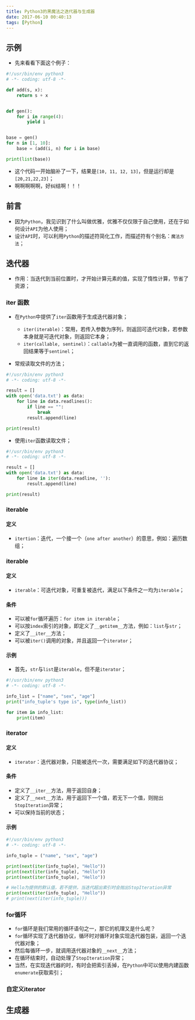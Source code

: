 ```yaml
---
title: Python3的黑魔法之迭代器与生成器
date: 2017-06-10 00:40:13
tags: [Python]
---
```


## 示例

+ 先来看看下面这个例子：

```python
#!/usr/bin/env python3
# -*- coding: utf-8 -*-

def add(s, x):
    return s + x


def gen():
    for i in range(4):
        yield i


base = gen()
for n in [1, 10]:
    base = (add(i, n) for i in base)

print(list(base))
```

+ 这个代码一开始脑补了一下，结果是`[10, 11, 12, 13]`，但是运行却是`[20,21,22,23]`；
+ 啊啊啊啊啊，好纠结啊！！！

<!-- more -->

## 前言

+ 因为`Python`，我见识到了什么叫做优雅，优雅不仅仅限于自己使用，还在于如何设计`API`为他人使用；
+ 设计`API`时，可以利用`Python`的描述符简化工作，而描述符有个别名：`魔法方法`；

## 迭代器

+ 作用：当迭代到当前位置时，才开始计算元素的值，实现了惰性计算，节省了资源；

### iter 函数

+ 在`Python`中提供了`iter`函数用于生成迭代器对象；
    + `iter(iterable)`：常用，若传入参数为序列，则返回可迭代对象，若参数本身就是可迭代对象，则返回它本身；
    + `iter(callable, sentinel)`：`callable`为被一直调用的函数，直到它的返回结果等于`sentinel`；

+ 常规读取文件的方法；

```python
#!/usr/bin/env python3
# -*- coding: utf-8 -*-

result = []
with open('data.txt') as data:
    for line in data.readlines():
        if line == "":
            break
        result.append(line)

print(result)
```

+ 使用`iter`函数读取文件；

```python
#!/usr/bin/env python3
# -*- coding: utf-8 -*-

result = []
with open('data.txt') as data:
    for line in iter(data.readline, ''):
        result.append(line)

print(result)
```

### iterable

#### 定义

+ `itertion`：迭代，一个接一个（`one after another`）的意思，例如：遍历数组；

### iterable

#### 定义

+ `iterable`：可迭代对象，可重复被迭代，满足以下条件之一均为`iterable`；

#### 条件

+ 可以被`for`循环遍历：`for item in iterable`；
+ 可以按`index`索引的对象，即定义了`__getitem__`方法，例如：`list`与`str`；
+ 定义了`__iter__`方法；
+ 可以被`iter()`调用的对象，并且返回一个`iterator`；

#### 示例

+ 首先，`str`与`list`是`iterable`，但不是`iterator`；

```python
#!/usr/bin/env python3
# -*- coding: utf-8 -*-

info_list = ["name", "sex", "age"]
print("info_tuple's type is", type(info_list))

for item in info_list:
    print(item)
```

### iterator

#### 定义

+ `iterator`：迭代器对象，只能被迭代一次，需要满足如下的迭代器协议；

#### 条件

+ 定义了`__iter__`方法，用于返回自身；
+ 定义了`__next__`方法，用于返回下一个值，若无下一个值，则抛出`StopIteration`异常；
+ 可以保持当前的状态；

#### 示例

```python
#!/usr/bin/env python3
# -*- coding: utf-8 -*-

info_tuple = ("name", "sex", "age")

print(next(iter(info_tuple), "Hello"))
print(next(iter(info_tuple), "Hello"))
print(next(iter(info_tuple), "Hello"))

# Hello为提供的默认值，若不提供，当迭代超出索引时会抛出StopIteration异常
print(next(iter(info_tuple), "Hello"))
# print(next(iter(info_tuple)))
```

### for循环

+ `for`循环是我们常用的循环语句之一，那它的机理又是什么呢？
+ `for`循环实现了迭代器协议，循环时对循环对象实现迭代器包装，返回一个迭代器对象；
+ 然后每循环一步，就调用迭代器对象的`__next__`方法；
+ 在循环结束时，自动处理了`StopIteration`异常；
+ 当然，在实现迭代器的时，有时会把索引丢掉，在`Python`中可以使用内建函数`enumerate`获取索引；

### 自定义iterator



## 生成器